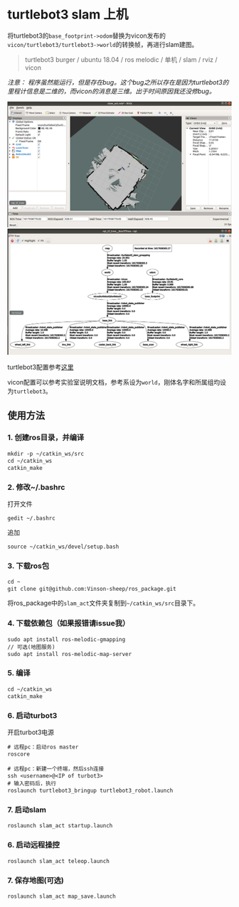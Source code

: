 # turtlebot3 slam 上机
将turtlebot3的`base_footprint->odom`替换为vicon发布的`vicon/turtlebot3/turtlebot3->world`的转换帧，再进行slam建图。
> turtlebot3 burger / ubuntu 18.04 / ros melodic / 单机 / slam / rviz / vicon

*注意： 程序虽然能运行，但是存在bug。这个bug之所以存在是因为turtlebot3的里程计信息是二维的，而vicon的消息是三维。出于时间原因我还没修bug。*

![](1.png)
![](2.png)

turtlebot3配置参考[这里](https://emanual.robotis.com/docs/en/platform/turtlebot3/overview/)

vicon配置可以参考实验室说明文档，参考系设为`world`，刚体名字和所属组均设为`turtlebot3`。

## 使用方法
### 1. 创建ros目录，并编译
```
mkdir -p ~/catkin_ws/src
cd ~/catkin_ws
catkin_make
```
### 2. 修改~/.bashrc
打开文件
```
gedit ~/.bashrc
```
追加
```
source ~/catkin_ws/devel/setup.bash
```
### 3. 下载ros包
```
cd ~
git clone git@github.com:Vinson-sheep/ros_package.git
```
将ros_package中的`slam_act`文件夹复制到`~/catkin_ws/src`目录下。


### 4. 下载依赖包（如果报错请issue我）
```
sudo apt install ros-melodic-gmapping
// 可选(地图服务)
sudo apt install ros-melodic-map-server
```

### 5. 编译
```
cd ~/catkin_ws
catkin_make
```

### 6. 启动turbot3
开启turbot3电源
```
# 远程pc：启动ros master
roscore

# 远程pc：新建一个终端，然后ssh连接
ssh <username>@<IP of turbot3>
# 输入密码后，执行
roslaunch turtlebot3_bringup turtlebot3_robot.launch
```

### 7. 启动slam
```
roslaunch slam_act startup.launch
```

### 6. 启动远程操控
```
roslaunch slam_act teleop.launch
```

### 7. 保存地图(可选)
```
roslaunch slam_act map_save.launch
```